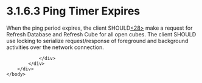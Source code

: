 <html dir="LTR" xmlns:mshelp="http://msdn.microsoft.com/mshelp" xmlns:ddue="http://ddue.schemas.microsoft.com/authoring/2003/5" xmlns:xlink="http://www.w3.org/1999/xlink" xmlns:tool="http://www.microsoft.com/tooltip">
    <head>
        <meta http-equiv="Content-Type" content="text/html; CHARSET=utf-8"></meta>
        <meta name="save" content="history"></meta>
        <title>3.1.6.3 Ping Timer Expires</title>
        <xml>
            <mshelp:toctitle title="3.1.6.3 Ping Timer Expires"></mshelp:toctitle>
            <mshelp:rltitle title="[MS-SSAS8]: Ping Timer Expires"></mshelp:rltitle>
            <mshelp:keyword index="A" term="50e12205-4e5a-4bc9-986e-5b674341240b"></mshelp:keyword>
            <mshelp:attr name="DCSext.ContentType" value="open specification"></mshelp:attr>
            <mshelp:attr name="AssetID" value="50e12205-4e5a-4bc9-986e-5b674341240b"></mshelp:attr>
            <mshelp:attr name="TopicType" value="kbRef"></mshelp:attr>
            <mshelp:attr name="DCSext.Title" value="[MS-SSAS8]: Ping Timer Expires" />
        </xml>
    </head>
    <body>
        <div id="header">
            <h1 class="heading">3.1.6.3 Ping Timer Expires</h1>
        </div>
        <div id="mainSection">
            <div id="mainBody">
                <div id="allHistory" class="saveHistory"></div>
                <div id="sectionSection0" class="section" name="collapseableSection">
                    

<p>When the ping period expires, the client SHOULD<a id="Appendix_A_Target_28"></a><a href="05c9e5c4-4566-418c-a56e-69fca8d73f4b.md#Appendix_A_28" aria-label="Product behavior note 28">&lt;28&gt;</a> make a request for Refresh
Database and Refresh Cube for all open cubes. The client SHOULD use locking to
serialize request/response of foreground and background activities over the
network connection. </p>


                </div>
            </div>
        </div>
    </body>
</html>